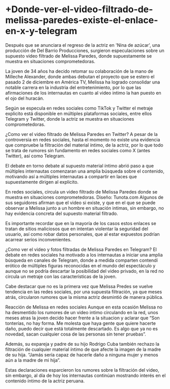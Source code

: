 # +Donde-ver-el-video-filtrado-de-melissa-paredes-existe-el-enlace-en-x-y-telegram

Después que se anunciara el regreso de la actriz en 'Nina de azúcar', una producción de Del Barrio Producciones, surgieron especulaciones sobre un supuesto video filtrado de Melissa Paredes, donde supuestamente se muestra en situaciones comprometedoras.

La joven de 34 años ha decido retomar su colaboración de la mano de Milleche Alexander, donde ambas debutan el proyecto que se estero el pasado 2 de diciembre en América TV, Melissa ha logrado consolidar una notable carrera en la industria del entretenimiento, por lo que las afirmaciones de los internautas en cuanto al video intimo la han puesto en el ojo del huracán.

Según se especula en redes sociales como TikTok y Twitter el metraje explicito está disponible en múltiples plataformas sociales, entre ellos Telegram y Twitter, donde la actriz se muestra en situaciones comprometedoras.

¿Como ver el video filtrado de Melissa Paredes en Twitter?
A pesar de la controversia en redes sociales, hasta el momento no existe una evidencia que compruebe la filtración del material íntimo, de la actriz, por lo que todo se trata de rumores sin fundamento en redes sociales como X (antes Twitter), así como Telegram.

El debate en torno debate al supuesto material íntimo abrió paso a que múltiples internautas comenzaran una amplia búsqueda sobre el contenido, motivando así a múltiples internautas a compartir en laces que supuestamente dirigen al explicito.

En redes sociales, circula un video filtrado de Melissa Paredes donde se muestra en situaciones comprometedoras. Diseño: Tunota.com
Algunos de sus seguidores afirman que el video si existe, y que en el que se puede observar a Melissa junto a un hombre en situación intimas, sin embargo, no hay evidencia concreta del supuesto material filtrado.


Es importante recordar que en la mayoría de los casos estos enlaces se tratan de sitios maliciosos que en intentan violentar la seguridad del usuario, así como robar datos personales, que al estar expuestos podrían acarrear serios inconvenientes.

¿Como ver el video y fotos filtradas de Melissa Paredes en Telegram?
El debate en redes sociales ha motivado a los internautas a iniciar una amplia búsqueda en canales de Telegram, donde a medida comparten contendí erótico de múltiples figuras reconocidas en el mundo del espectáculo y aunque no se podría descartar la posibilidad del video privado, en la red no circula un metraje con las características de la joven.

Cabe destacar que no es la primera vez que Melissa Predes se vuelve tendencia en las redes sociales, por una supuesta filtración, ya que meses atrás, circularon rumores que la misma actriz desmintió de manera pública.


Reacción de Melissa en redes sociales
Aunque en esta ocasión Melissa no ha desmentido los rumores de un video intimo circulando en la red, unos meses atras la joven decido hacer frente a la situacion y aclarar que “Son tonterías, no hay forma. Me molesta que haya gente que quiere hacerte daño, puedo decir que está totalmente descartado. Es algo que ya no es novedad, sacan cualquier cosa de las personas sin tener pruebas”.

Además, su expareja y padre de su hijo Rodrigo Cuba también rechazo la filtración de cualquier material íntimo de que afecte la imagen de la madre de su hija. “Jamás sería capaz de hacerle daño a ninguna mujer y menos aún a la madre de mi hija”.

Estas declaraciones esparcieron los rumores sobre la filtración del video, sin embargo, al día de hoy los internautas continúan mostrando interés en el contenido íntimo de la actriz peruana.
